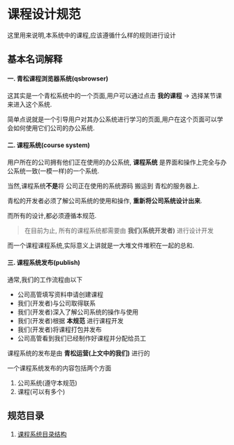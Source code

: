 # 课程设计规范

这里用来说明,本系统中的课程,应该遵循什么样的规则进行设计

## 基本名词解释

#### 一. 青松课程浏览器系统(qsbrowser)
这其实是一个青松系统中的一个页面,用户可以通过点击 **我的课程** -> 选择某节课 来进入这个系统.

简单点说就是一个引导用户对其办公系统进行学习的页面,用户在这个页面可以学会如何使用它们公司的办公系统.

#### 二. 课程系统(course system)

用户所在的公司拥有他们正在使用的办公系统, **课程系统** 是界面和操作上完全与办公系统一致(一模一样)的一个系统.

当然,课程系统**不是**将 公司正在使用的系统源码 搬运到 青松的服务器上.

青松的开发者必须了解公司系统的使用和操作, **重新将公司系统设计出来**.

而所有的设计,都必须遵循本规范.

> 在目前为止, 所有的课程系统都需要由 **我们(系统开发者)** 进行设计开发

而一个课程课程系统,实际意义上讲就是一大堆文件堆积在一起的总和.


#### 三. 课程系统发布(publish)

通常,我们的工作流程由以下
- 公司高管填写资料申请创建课程
- 我们(开发者)与公司取得联系
- 我们(开发者)深入了解公司系统的操作与使用
- 我们(开发者)根据 **本规范** 进行课程开发
- 我们(开发者)将课程打包并发布
- 公司高管看到我们已经制作好课程并分配给员工

课程系统的发布是由 **青松运营(上文中的我们)** 进行的

一个课程系统发布的内容包括两个方面

1. 公司系统(遵守本规范)
2. 课程(可以有多个)

## 规范目录

1. [课程系统目录结构](structureOfCourseSys.md)